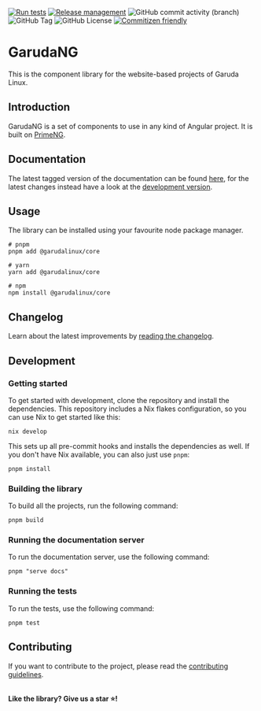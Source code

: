 [![Run tests](https://github.com/FilipTLW/garuda-ng/actions/workflows/ci.yml/badge.svg)](https://github.com/FilipTLW/garuda-ng/actions/workflows/ci.yml)
[![Release management](https://github.com/FilipTLW/garuda-ng/actions/workflows/cd.yml/badge.svg)](https://github.com/FilipTLW/garuda-ng/actions/workflows/cd.yml)
![GitHub commit activity (branch)](https://img.shields.io/github/commit-activity/m/FilipTLW/garuda-ng/main)
![GitHub Tag](https://img.shields.io/github/v/tag/FilipTLW/garuda-ng)
![GitHub License](https://img.shields.io/github/license/FilipTLW/garuda-ng)
[![Commitizen friendly](https://img.shields.io/badge/commitizen-friendly-brightgreen.svg)](http://commitizen.github.io/cz-cli/)

# GarudaNG

This is the component library for the website-based projects of Garuda Linux.

## Introduction

GarudaNG is a set of components to use in any kind of Angular project. It is built on [PrimeNG](https://primeng.org/).

## Documentation

The latest tagged version of the documentation can be found [here](https://garuda-ng.pages.dev/),
for the latest changes instead have a look at the [development version](https://dev.garuda-ng.pages.dev).

## Usage

The library can be installed using your favourite node package manager.

```shell
# pnpm
pnpm add @garudalinux/core

# yarn
yarn add @garudalinux/core

# npm
npm install @garudalinux/core
```

## Changelog

Learn about the latest improvements by [reading the changelog](https://github.com/FilipTLW/garuda-ng/blob/main/CHANGELOG.md).

## Development

### Getting started

To get started with development, clone the repository and install the dependencies.
This repository includes a Nix flakes configuration, so you can use Nix to get started like this:

```shell
nix develop
```

This sets up all pre-commit hooks and installs the dependencies as well.
If you don't have Nix available, you can also just use `pnpm`:

```shell
pnpm install
```

### Building the library

To build all the projects, run the following command:

```shell
pnpm build
```

### Running the documentation server

To run the documentation server, use the following command:

```shell
pnpm "serve docs"
```

### Running the tests

To run the tests, use the following command:

```shell
pnpm test
```

## Contributing

If you want to contribute to the project, please read the [contributing guidelines](https://github.com/FilipTLW/garuda-ng/blob/main/CONTRIBUTING.md).

\
**Like the library? Give us a star ⭐!**
